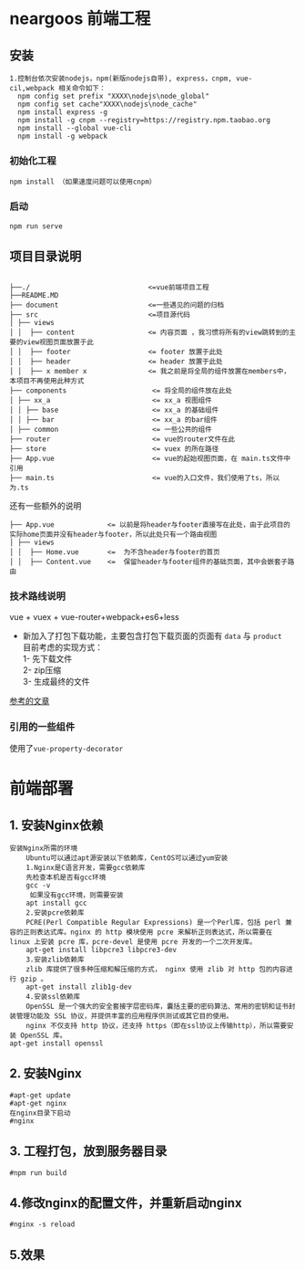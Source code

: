 # neargoos 前端工程

## 安装

```
1.控制台依次安装nodejs，npm(新版nodejs自带), express，cnpm, vue-cil,webpack 相关命令如下：
  npm config set prefix "XXXX\nodejs\node_global"
  npm config set cache"XXXX\nodejs\node_cache"
  npm install express -g
  npm install -g cnpm --registry=https://registry.npm.taobao.org
  npm install --global vue-cli
  npm install -g webpack
```
### 初始化工程

```
npm install （如果速度问题可以使用cnpm）
```
### 启动

```
npm run serve
```

## 项目目录说明

<pre><code>
├──./                             <=vue前端项目工程
├──README.MD  
├── document                      <=一些遇见的问题的归档 
├── src                           <=项目源代码  
│ ├── views 
│ │  ├── content                  <= 内容页面 ，我习惯将所有的view跳转到的主要的view视图页面放置于此 
│ │  ├── footer                   <= footer 放置于此处
│ │  ├── header                   <= header 放置于此处
│ │  ├── x member x               <= 我之前是将全局的组件放置在members中，本项目不再使用此种方式  
├── components                     <= 将全局的组件放在此处
│ ├── xx_a                         <= xx_a 视图组件
│ │ ├── base                       <= xx_a 的基础组件
│ │ ├── bar                        <= xx_a 的bar组件
│ ├── common                       <= 一些公共的组件
├── router                         <= vue的router文件在此
├── store                          <= vuex 的所在路径
├── App.vue                        <= vue的起始视图页面，在 main.ts文件中引用 
├── main.ts                        <= vue的入口文件，我们使用了ts，所以为.ts 
</code></pre>

还有一些额外的说明

```
├── App.vue             <= 以前是将header与footer直接写在此处，由于此项目的实际home页面并没有header与footer，所以此处只有一个路由视图
│ ├── views
│ │  ├── Home.vue       <=  为不含header与footer的首页
│ │  ├── Content.vue    <=  保留header与footer组件的基础页面，其中会嵌套子路由
```

### 技术路线说明

vue + vuex + vue-router+webpack+es6+less

- 新加入了打包下载功能，主要包含打包下载页面的页面有 `data` 与 `product`  
  目前考虑的实现方式：  
  1- 先下载文件  
  2- zip压缩  
  3- 生成最终的文件    
  
[参考的文章](https://www.mmxiaowu.com/article/59b23f5d5b06a403cf687ed6)


### 引用的一些组件

使用了`vue-property-decorator`



# 前端部署

## 1. 安装Nginx依赖
```
安装Nginx所需的环境
	Ubuntu可以通过apt源安装以下依赖库，CentOS可以通过yum安装
	1.Nginx是C语言开发，需要gcc依赖库
	先检查本机是否有gcc环境
	gcc -v
	 如果没有gcc环境，则需要安装
	apt install gcc
	2.安装pcre依赖库
	PCRE(Perl Compatible Regular Expressions) 是一个Perl库，包括 perl 兼容的正则表达式库。nginx 的 http 模块使用 pcre 来解析正则表达式，所以需要在 linux 上安装 pcre 库，pcre-devel 是使用 pcre 开发的一个二次开发库。
	apt-get install libpcre3 libpcre3-dev
	3.安装zlib依赖库
	zlib 库提供了很多种压缩和解压缩的方式， nginx 使用 zlib 对 http 包的内容进行 gzip 。
	apt-get install zlib1g-dev
	4.安装ssl依赖库
	OpenSSL 是一个强大的安全套接字层密码库，囊括主要的密码算法、常用的密钥和证书封装管理功能及 SSL 协议，并提供丰富的应用程序供测试或其它目的使用。
	nginx 不仅支持 http 协议，还支持 https（即在ssl协议上传输http），所以需要安装 OpenSSL 库。
apt-get install openssl
```
## 2. 安装Nginx
```
#apt-get update
#apt-get nginx
在nginx目录下启动
#nginx
```

## 3. 工程打包，放到服务器目录
```
#npm run build
```

## 4.修改nginx的配置文件，并重新启动nginx
```
#nginx -s reload
```
## 5.效果
